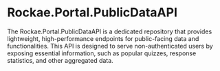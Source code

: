 # Rockae.Portal.PublicDataAPI
The Rockae.Portal.PublicDataAPI is a dedicated repository that provides lightweight, high-performance endpoints for public-facing data and functionalities. This API is designed to serve non-authenticated users by exposing essential information, such as popular quizzes, response statistics, and other aggregated data. 
